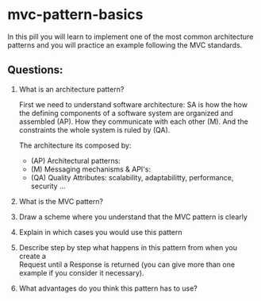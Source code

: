 # mvc-pattern-basics
In this pill you will learn to implement one of the most common architecture 
patterns and you will practice an example following the MVC standards.

## Questions:

1. What is an architecture pattern?  

    First we need to understand software architecture:
    SA is how the how the defining components of a software system are organized
    and assembled (AP). How they communicate with each other (M).
    And the constraints the whole system is ruled by (QA).   

    The architecture its composed by:
    - (AP) Architectural patterns:
    - (M) Messaging mechanisms & API's:
    - (QA) Quality Attributes: scalability, adaptabilitty, performance, security
        ...

2. What is the MVC pattern?  
3. Draw a scheme where you understand that the MVC pattern is clearly  
4. Explain in which cases you would use this pattern   
5. Describe step by step what happens in this pattern from when you create a   
   Request until a Response is returned (you can give more than one example if 
   you consider it necessary).   
6. What advantages do you think this pattern has to use?    
